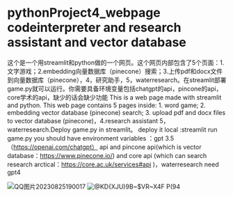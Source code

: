 # pythonProject4_webpage  codeinterpreter and research assistant and vector database
这个是一个用streamlit和python做的一个网页。这个网页内部包含了5个页面：1.文字游戏；2.embedding向量数据库（pinecone）搜索；3.上传pdf和docx文件到向量数据库（pinecone），4，研究助手，5，waterresearch。在streamlit部署game.py就可以运行。你需要具备环境变量包括chatgpt的api，pincone的api，core学术的api，缺少的话会缺少功能
This is a web page made with streamlit and python. This web page contains 5 pages inside: 1. word game; 2. embedding vector database (pinecone) search; 3. upload pdf and docx files to vector database (pinecone)，4.research assistant 5，waterresearch.Deploy game.py in streamlit。
deploy it local :streamlit run game.py
you should have environment variables ：gpt 3.5（https://openai.com/chatgpt） api and pincone api(which is vector database：https://www.pinecone.io/) and core api (which can search research arctical：https://core.ac.uk/services#api )，waterresearch need gpt4


![QQ图片20230825190017](https://github.com/forestmoster/pythonProject4_webpage/assets/129015666/defadea6-3623-44c3-a919-0d25b68c8e7a)
![@KD{XJU)9B~$VR~X4F P(94](https://github.com/forestmoster/pythonProject4_webpage/assets/129015666/a22aa330-54a1-4fc7-8fa6-7bade73b3104)
